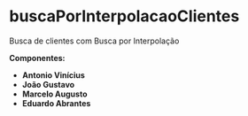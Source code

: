 # buscaPorInterpolacaoClientes

Busca de clientes com Busca por Interpolação

**Componentes:**

- **Antonio Vinícius**
- **João Gustavo**
- **Marcelo Augusto**
- **Eduardo Abrantes**
